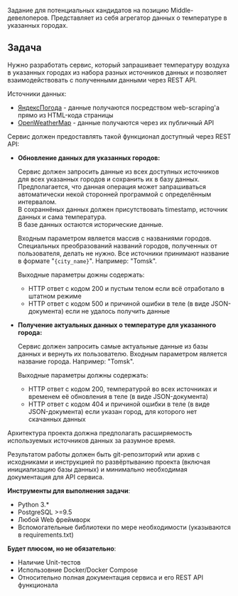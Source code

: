 Задание для потенциальных кандидатов на позицию Middle-девелоперов. Представляет из себя агрегатор данных о температуре в указанных городах. 

## Задача
Нужно разработать сервис, который запрашивает температуру воздуха в указанных городах из набора разных источников данных и позволяет взаимодействовать с полученными данными через REST API.

Источники данных:
  * [ЯндексПогода](https://yandex.ru/pogoda/) - данные получаются посредством web-scraping'а прямо из HTML-кода страницы
  * [OpenWeatherMap](http://openweathermap.org/) - данные получаются через их публичный API
  
Сервис должен предоставлять такой функционал доступный через REST API:
 * **Обновление данных для указанных городов:**
   
   Сервис должен запросить данные из всех доступных источников для всех указанных городов и сохранить их в базу данных.  
   Предполагается, что данная операция может запрашиваться автоматически некой сторонней программой с определённым интервалом.  
   В сохраннёных данных должен присутствовать timestamp, источник данных и сама температура.  
   В базе данных остаются исторические данные.  
   
   Входным параметром является массив с названиями городов.  
   Специальных преобразований названий городов, полученных от пользователя, делать не нужно. Все источники принимают название в формате "`{city_name}`". Например: "Tomsk".  
   
   Выходные параметры дожны содержать:
   * HTTP ответ с кодом 200 и пустым телом если всё отработало в штатном режиме
   * HTTP ответ с кодом 500 и причиной ошибки в теле (в виде JSON-документа) если не удалось получить данные
  
 * **Получение актуальных данных о температуре для указанного города:**
 
   Сервис должен запросить самые актуальные данные из базы данных и вернуть их пользователю. 
   Входным параметром является название города. Например: "Tomsk".  
   
   Выходные параметры должны содержать:
   * HTTP ответ с кодом 200, температурой во всех источниках и временем её обновления в теле (в виде JSON-документа)
   * HTTP ответ с кодом 404 и причиной ошибки в теле (в виде JSON-документа) если указан город, для которого нет скачанных данных  
   
   
Архитектура проекта должна предполагать расширяемость используемых источников данных за разумное время.  
   
   
Результатом работы должен быть git-репозиторий или архив с исходниками и инструкцией по развёртыванию проекта (включая инициализацию базы данных) и минимально необходимая документация для API сервиса.
   
   
**Инструменты для выполнения задачи**:
  * Python 3.*
  * PostgreSQL >=9.5
  * Любой Web фреймворк
  * Вспомогательные библиотеки по мере необходимости (указываются в requirements.txt)
  
  
**Будет плюсом, но не обязательно**:
  * Наличие Unit-тестов
  * Использовние Docker/Docker Compose
  * Относительно полная документация сервиса и его REST API функционала
